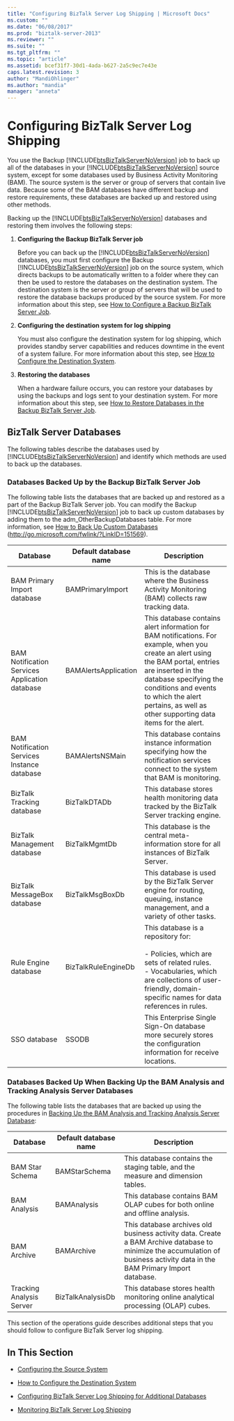 ```yaml
---
title: "Configuring BizTalk Server Log Shipping | Microsoft Docs"
ms.custom: ""
ms.date: "06/08/2017"
ms.prod: "biztalk-server-2013"
ms.reviewer: ""
ms.suite: ""
ms.tgt_pltfrm: ""
ms.topic: "article"
ms.assetid: bcef31f7-30d1-4ada-b627-2a5c9ec7e43e
caps.latest.revision: 3
author: "MandiOhlinger"
ms.author: "mandia"
manager: "anneta"
---
```

# Configuring BizTalk Server Log Shipping
You use the Backup [!INCLUDE[btsBizTalkServerNoVersion](../includes/btsbiztalkservernoversion-md.md)] job to back up all of the databases in your [!INCLUDE[btsBizTalkServerNoVersion](../includes/btsbiztalkservernoversion-md.md)] source system, except for some databases used by Business Activity Monitoring (BAM). The source system is the server or group of servers that contain live data. Because some of the BAM databases have different backup and restore requirements, these databases are backed up and restored using other methods.  
  
 Backing up the [!INCLUDE[btsBizTalkServerNoVersion](../includes/btsbiztalkservernoversion-md.md)] databases and restoring them involves the following steps:  
  
1.  **Configuring the Backup BizTalk Server job**  
  
     Before you can back up the [!INCLUDE[btsBizTalkServerNoVersion](../includes/btsbiztalkservernoversion-md.md)] databases, you must first configure the Backup [!INCLUDE[btsBizTalkServerNoVersion](../includes/btsbiztalkservernoversion-md.md)] job on the source system, which directs backups to be automatically written to a folder where they can then be used to restore the databases on the destination system. The destination system is the server or group of servers that will be used to restore the database backups produced by the source system. For more information about this step, see [How to Configure a Backup BizTalk Server Job](../technical-guides/how-to-configure-a-backup-biztalk-server-job.md).  
  
2.  **Configuring the destination system for log shipping**  
  
     You must also configure the destination system for log shipping, which provides standby server capabilities and reduces downtime in the event of a system failure. For more information about this step, see [How to Configure the Destination System](../technical-guides/how-to-configure-the-destination-system.md).  
  
3.  **Restoring the databases**  
  
     When a hardware failure occurs, you can restore your databases by using the backups and logs sent to your destination system. For more information about this step, see [How to Restore Databases in the Backup BizTalk Server Job](../technical-guides/how-to-restore-databases-in-the-backup-biztalk-server-job.md).  
  
## BizTalk Server Databases  
 The following tables describe the databases used by [!INCLUDE[btsBizTalkServerNoVersion](../includes/btsbiztalkservernoversion-md.md)] and identify which methods are used to back up the databases.  
  
### Databases Backed Up by the Backup BizTalk Server Job  
 The following table lists the databases that are backed up and restored as a part of the Backup BizTalk Server job. You can modify the Backup [!INCLUDE[btsBizTalkServerNoVersion](../includes/btsbiztalkservernoversion-md.md)] job to back up custom databases by adding them to the adm_OtherBackupDatabases table. For more information, see [How to Back Up Custom Databases](http://go.microsoft.com/fwlink/?LinkID=151569) (http://go.microsoft.com/fwlink/?LinkID=151569).  
  
|Database|Default database name|Description|  
|--------------|---------------------------|-----------------|  
|BAM Primary Import database|BAMPrimaryImport|This is the database where the Business Activity Monitoring (BAM) collects raw tracking data.|  
|BAM Notification Services Application database|BAMAlertsApplication|This database contains alert information for BAM notifications. For example, when you create an alert using the BAM portal, entries are inserted in the database specifying the conditions and events to which the alert pertains, as well as other supporting data items for the alert.|  
|BAM Notification Services Instance database|BAMAlertsNSMain|This database contains instance information specifying how the notification services connect to the system that BAM is monitoring.|  
|BizTalk Tracking database|BizTalkDTADb|This database stores health monitoring data tracked by the BizTalk Server tracking engine.|  
|BizTalk Management database|BizTalkMgmtDb|This database is the central meta-information store for all instances of BizTalk Server.|  
|BizTalk MessageBox database|BizTalkMsgBoxDb|This database is used by the BizTalk Server engine for routing, queuing, instance management, and a variety of other tasks.|  
|Rule Engine database|BizTalkRuleEngineDb|This database is a repository for:<br /><br /> -   Policies, which are sets of related rules.<br />-   Vocabularies, which are collections of user-friendly, domain-specific names for data references in rules.|  
|SSO database|SSODB|This Enterprise Single Sign-On database more securely stores the configuration information for receive locations.|  
  
### Databases Backed Up When Backing Up the BAM Analysis and Tracking Analysis Server Databases  
 The following table lists the databases that are backed up using the procedures in [Backing Up the BAM Analysis and Tracking Analysis Server Database](http://msdn.microsoft.com/library/aa578580\(v=bts.70\).aspx):  
  
|Database|Default database name|Description|  
|--------------|---------------------------|-----------------|  
|BAM Star Schema|BAMStarSchema|This database contains the staging table, and the measure and dimension tables.|  
|BAM Analysis|BAMAnalysis|This database contains BAM OLAP cubes for both online and offline analysis.|  
|BAM Archive|BAMArchive|This database archives old business activity data. Create a BAM Archive database to minimize the accumulation of business activity data in the BAM Primary Import database.|  
|Tracking Analysis Server|BizTalkAnalysisDb|This database stores health monitoring online analytical processing (OLAP) cubes.|  
  
 This section of the operations guide describes additional steps that you should follow to configure BizTalk Server log shipping.  
  
## In This Section  
  
-   [Configuring the Source System](../technical-guides/configuring-the-source-system.md)  
  
-   [How to Configure the Destination System](../technical-guides/how-to-configure-the-destination-system.md)  
  
-   [Configuring BizTalk Server Log Shipping for Additional Databases](../technical-guides/configuring-biztalk-server-log-shipping-for-additional-databases.md)  
  
-   [Monitoring BizTalk Server Log Shipping](../technical-guides/monitoring-biztalk-server-log-shipping.md)